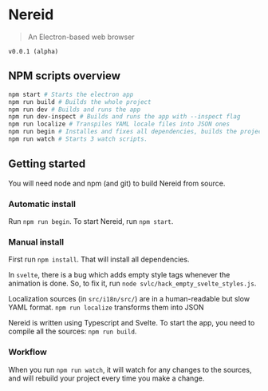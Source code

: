 # Nereid

> An Electron-based web browser

`v0.0.1 (alpha)`



## NPM scripts overview

```bash
npm start # Starts the electron app
npm run build # Builds the whole project
npm run dev # Builds and runs the app
npm run dev-inspect # Builds and runs the app with --inspect flag
npm run localize # Transpiles YAML locale files into JSON ones
npm run begin # Installes and fixes all dependencies, builds the project. Should be used instead of `npm install`
npm run watch # Starts 3 watch scripts.
```

## Getting started

You will need node and npm (and git) to build Nereid from source.

### Automatic install

Run `npm run begin`. To start Nereid, run `npm start`.

### Manual install

First run `npm install`. That will install all dependencies.

In `svelte`, there is a bug which adds empty style tags whenever the animation is done. So, to fix it, run `node svlc/hack_empty_svelte_styles.js`. 

Localization sources (in `src/i18n/src/`) are in a human-readable but slow YAML format. `npm run localize` transforms them into JSON

Nereid is written using Typescript and Svelte. To start the app, you need to compile all the sources: `npm run build`.

### Workflow

When you run `npm run watch`, it will watch for any changes to the sources, and will rebuild your project every time you make a change.
